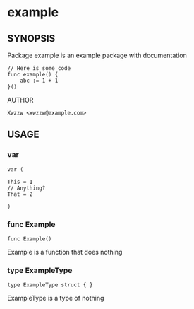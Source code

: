 # example

## SYNOPSIS

Package example is an example package with documentation

	// Here is some code
	func example() {
		abc := 1 + 1
	}()

AUTHOR

	Xwzzw <xwzzw@example.com>

## USAGE

### var
    var (

    This = 1
    // Anything?
    That = 2

    )

### func  Example

    func Example()


Example is a function that does nothing

### type ExampleType

    type ExampleType struct { }


ExampleType is a type of nothing


